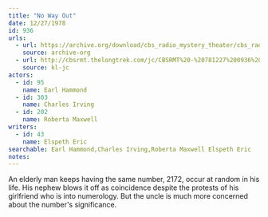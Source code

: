 ```yaml
---
title: "No Way Out"
date: 12/27/1978
id: 936
urls: 
  - url: https://archive.org/download/cbs_radio_mystery_theater/cbs_radio_mystery_theater-0901-0950.zip/cbs_radio_mystery_theater-0901-0950%2Fcbsrmt_0936_no_way_out.mp3
    source: archive-org
  - url: http://cbsrmt.thelongtrek.com/jc/CBSRMT%20-%20781227%200936%20No%20Way%20Out%20vbr%20fb2%20hb_jc.mp3
    source: kl-jc
actors:  
  - id: 95
    name: Earl Hammond  
  - id: 303
    name: Charles Irving  
  - id: 202
    name: Roberta Maxwell
writers:  
  - id: 43
    name: Elspeth Eric
searchable: Earl Hammond,Charles Irving,Roberta Maxwell Elspeth Eric
notes:  
---
```

An elderly man keeps having the same number, 2172, occur at random in his life. His nephew blows it off as coincidence despite the protests of his girlfriend who is into numerology. But the uncle is much more concerned about the number's significance.